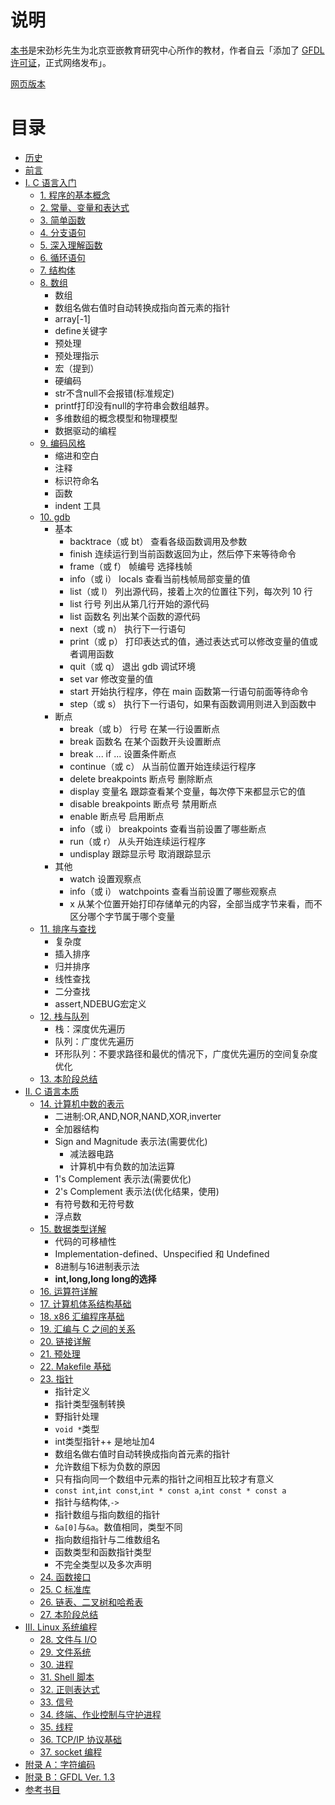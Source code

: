 # 说明

[本书](https://book.douban.com/subject/4141733/)是宋劲杉先生为北京亚嵌教育研究中心所作的教材，作者自云「添加了 [GFDL 许可证](附录-B-GFDL)，正式网络发布」。

[网页版本](https://docs.huihoo.com/c/linux-c-programming/)

# 目录

- [历史](历史.md)
- [前言](前言.md)
- [I. C 语言入门](1-C-语言入门/TOC.md)
  - [1. 程序的基本概念](1-C-语言入门/ch01-程序的基本概念.md)
  - [2. 常量、变量和表达式](1-C-语言入门/ch02-常量、变量和表达式.md)
  - [3. 简单函数](1-C-语言入门/ch03-简单函数.md)
  - [4. 分支语句](1-C-语言入门/ch04-分支语句.md)
  - [5. 深入理解函数](1-C-语言入门/ch05-深入理解函数.md)
  - [6. 循环语句](1-C-语言入门/ch06-循环语句.md)
  - [7. 结构体](1-C-语言入门/ch07-结构体.md)
  - [8. 数组](1-C-语言入门/ch08-数组.md)
    - 数组
    - 数组名做右值时自动转换成指向首元素的指针
    - array[-1]
    - define关键字
    - 预处理
    - 预处理指示
    - 宏（提到）
    - 硬编码
    - str不含null不会报错(标准规定)
    - printf打印没有null的字符串会数组越界。
    - 多维数组的概念模型和物理模型
    - 数据驱动的编程
  - [9. 编码风格](1-C-语言入门/ch09-编码风格.md)
    - 缩进和空白
    - 注释
    - 标识符命名
    - 函数
    - indent 工具
  - [10. gdb](1-C-语言入门/ch10-gdb.md)
    - 基本
      - backtrace（或 bt）	查看各级函数调用及参数
      - finish	连续运行到当前函数返回为止，然后停下来等待命令
      - frame（或 f） 帧编号	选择栈帧
      - info（或 i） locals	查看当前栈帧局部变量的值
      - list（或 l）	列出源代码，接着上次的位置往下列，每次列 10 行
      - list 行号	列出从第几行开始的源代码
      - list 函数名	列出某个函数的源代码
      - next（或 n）	执行下一行语句
      - print（或 p）	打印表达式的值，通过表达式可以修改变量的值或者调用函数
      - quit（或 q）	退出 gdb 调试环境
      - set var	修改变量的值
      - start	开始执行程序，停在 main 函数第一行语句前面等待命令
      - step（或 s）	执行下一行语句，如果有函数调用则进入到函数中
    - 断点
      - break（或 b） 行号	在某一行设置断点
      - break 函数名	在某个函数开头设置断点
      - break ... if ...	设置条件断点
      - continue（或 c）	从当前位置开始连续运行程序
      - delete breakpoints 断点号	删除断点
      - display 变量名	跟踪查看某个变量，每次停下来都显示它的值
      - disable breakpoints 断点号	禁用断点
      - enable 断点号	启用断点
      - info（或 i） breakpoints	查看当前设置了哪些断点
      - run（或 r）	从头开始连续运行程序
      - undisplay 跟踪显示号	取消跟踪显示
    - 其他
      - watch	设置观察点
      - info（或 i） watchpoints	查看当前设置了哪些观察点
      - x	从某个位置开始打印存储单元的内容，全部当成字节来看，而不区分哪个字节属于哪个变量
  - [11. 排序与查找](1-C-语言入门/ch11-排序与查找.md)
    - 复杂度
    - 插入排序
    - 归并排序
    - 线性查找
    - 二分查找
    - assert,NDEBUG宏定义
  - [12. 栈与队列](1-C-语言入门/ch12-栈与队列.md)
    - 栈：深度优先遍历
    - 队列：广度优先遍历
    - 环形队列：不要求路径和最优的情况下，广度优先遍历的空间复杂度优化
  - [13. 本阶段总结](1-C-语言入门/ch13-本阶段总结.md)
- [II. C 语言本质](2-C-语言本质/TOC.md)
  - [14. 计算机中数的表示](2-C-语言本质/ch14-计算机中数的表示.md)
    - 二进制:OR,AND,NOR,NAND,XOR,inverter
    - 全加器结构
    - Sign and Magnitude 表示法(需要优化)
      - 减法器电路
      - 计算机中有负数的加法运算
    - 1's Complement 表示法(需要优化)
    - 2's Complement 表示法(优化结果，使用)
    - 有符号数和无符号数
    - 浮点数
  - [15. 数据类型详解](2-C-语言本质/ch15-数据类型详解.md)
    - 代码的可移植性
    - Implementation-defined、Unspecified 和 Undefined
    - 8进制与16进制表示法
    - **int,long,long long的选择**
  - [16. 运算符详解](2-C-语言本质/ch16-运算符详解.md)
  - [17. 计算机体系结构基础](2-C-语言本质/ch17-计算机体系结构基础.md)
  - [18. x86 汇编程序基础](2-C-语言本质/ch18-x86-汇编程序基础.md)
  - [19. 汇编与 C 之间的关系](2-C-语言本质/ch19-汇编与-C-之间的关系.md)
  - [20. 链接详解](2-C-语言本质/ch20-链接详解.md)
  - [21. 预处理](2-C-语言本质/ch21-预处理.md)
  - [22. Makefile 基础](2-C-语言本质/ch22-Makefile-基础.md)
  - [23. 指针](2-C-语言本质/ch23-指针.md)
    - 指针定义
    - 指针类型强制转换
    - 野指针处理
    - `void *`类型
    - int类型指针++ 是地址加4
    - 数组名做右值时自动转换成指向首元素的指针
    - 允许数组下标为负数的原因
    - 只有指向同一个数组中元素的指针之间相互比较才有意义
    - `const int`,`int const`,`int * const a`,`int const * const a`
    - 指针与结构体,`->`
    - 指针数组与指向数组的指针
    - `&a[0]`与`&a`。数值相同，类型不同
    - 指向数组指针与二维数组名
    - 函数类型和函数指针类型
    - 不完全类型以及多次声明 
  - [24. 函数接口](2-C-语言本质/ch24-函数接口.md)
  - [25. C 标准库](2-C-语言本质/ch25-C-标准库.md)
  - [26. 链表、二叉树和哈希表](2-C-语言本质/ch26-链表、二叉树和哈希表.md)
  - [27. 本阶段总结](2-C-语言本质/ch27-本阶段总结.md)
- [III. Linux 系统编程](3-Linux-系统编程/TOC.md)
  - [28. 文件与 I/O](3-Linux-系统编程/ch28-文件与-IO.md)
  - [29. 文件系统](3-Linux-系统编程/ch29-文件系统.md)
  - [30. 进程](3-Linux-系统编程/ch30-进程.md)
  - [31. Shell 脚本](3-Linux-系统编程/ch31-Shell-脚本.md)
  - [32. 正则表达式](3-Linux-系统编程/ch32-正则表达式.md)
  - [33. 信号](3-Linux-系统编程/ch33-信号.md)
  - [34. 终端、作业控制与守护进程](3-Linux-系统编程/ch34-终端、作业控制与守护进程.md)
  - [35. 线程](3-Linux-系统编程/ch35-线程.md)
  - [36. TCP/IP 协议基础](3-Linux-系统编程/ch36-TCP-IP-协议基础.md)
  - [37. socket 编程](3-Linux-系统编程/ch37-socket-编程.md)
- [附录 A：字符编码](附录-A-字符编码.md)
- [附录 B：GFDL Ver. 1.3](附录-B-GFDL.md)
- [参考书目](参考书目.md)


